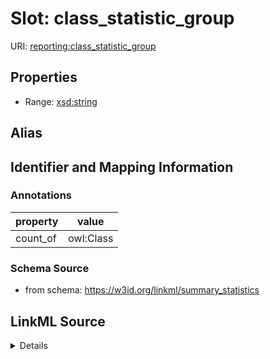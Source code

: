 # Slot: class_statistic_group

URI: [reporting:class_statistic_group](https://w3id.org/linkml/reportclass_statistic_group)



<!-- no inheritance hierarchy -->






## Properties

* Range: [xsd:string](http://www.w3.org/2001/XMLSchema#string)






## Alias




## Identifier and Mapping Information





### Annotations

| property | value |
| --- | --- |
| count_of | owl:Class |



### Schema Source


* from schema: https://w3id.org/linkml/summary_statistics




## LinkML Source

<details>
```yaml
name: class_statistic_group
annotations:
  count_of:
    tag: count_of
    value: owl:Class
from_schema: https://w3id.org/linkml/summary_statistics
rank: 1000
alias: class_statistic_group
is_grouping_slot: true
range: string

```
</details>